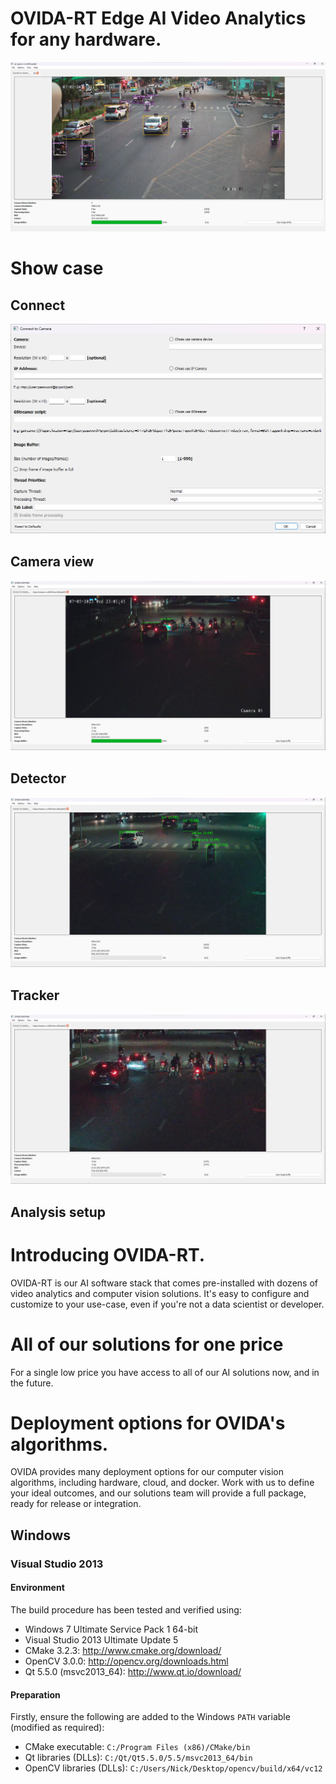 # OVIDA-RT Edge AI Video Analytics for any hardware.

![ovida](doc/ovida.png)

# Show case
## Connect 
![ovida](doc/conect-camara.png)

## Camera view
![ovida](doc/cameraview.png)

## Detector
![ovida](doc/detector.png)

## Tracker
![ovida](doc/tracker.png)

## Analysis setup

# Introducing  OVIDA-RT.
OVIDA-RT is our AI software stack that comes pre-installed with dozens of video analytics and computer vision solutions. It's easy to configure and customize to your use-case, even if you're not a data scientist or developer.

# All of our solutions for one price
For a single low price you have access to all of our AI solutions now, and in the future.

# Deployment options for OVIDA's algorithms.
OVIDA provides many deployment options for our computer vision algorithms, including hardware, cloud, and docker. Work with us to define your ideal outcomes, and our solutions team will provide a full package, ready for release or integration.

## Windows
### Visual Studio 2013
#### Environment
The build procedure has been tested and verified using:  
- Windows 7 Ultimate Service Pack 1 64-bit
- Visual Studio 2013 Ultimate Update 5  
- CMake 3.2.3: http://www.cmake.org/download/  
- OpenCV 3.0.0: http://opencv.org/downloads.html  
- Qt 5.5.0 (msvc2013_64): http://www.qt.io/download/

#### Preparation
Firstly, ensure the following are added to the Windows ```PATH``` variable (modified as required):  
- CMake executable: ```C:/Program Files (x86)/CMake/bin```  
- Qt libraries (DLLs): ```C:/Qt/Qt5.5.0/5.5/msvc2013_64/bin```  
- OpenCV libraries (DLLs): ```C:/Users/Nick/Desktop/opencv/build/x64/vc12```